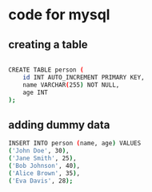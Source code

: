 # code for mysql

## creating a table

```bash

CREATE TABLE person (
    id INT AUTO_INCREMENT PRIMARY KEY,
    name VARCHAR(255) NOT NULL,
    age INT
);
```

## adding dummy data

```bash
INSERT INTO person (name, age) VALUES
('John Doe', 30),
('Jane Smith', 25),
('Bob Johnson', 40),
('Alice Brown', 35),
('Eva Davis', 28);
```
